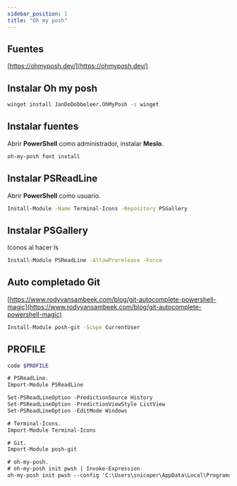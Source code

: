 ```yaml
---
sidebar_position: 1
title: "Oh my posh"
---
```


## Fuentes

[https://ohmyposh.dev/](https://ohmyposh.dev/)

## Instalar Oh my posh

```bash
winget install JanDeDobbeleer.OhMyPosh -s winget
```

## Instalar fuentes

Abrir **PowerShell** como administrador, instalar **Meslo**.

```bash
oh-my-posh font install
```

## Instalar PSReadLine

Abrir **PowerShell** como usuario.

```bash
Install-Module -Name Terminal-Icons -Repository PSGallery
```

## Instalar PSGallery

Iconos al hacer ls

```bash
Install-Module PSReadLine -AllowPrerelease -Force
```

## Auto completado Git

[https://www.rodyvansambeek.com/blog/git-autocomplete-powershell-magic](https://www.rodyvansambeek.com/blog/git-autocomplete-powershell-magic)

```bash
Install-Module posh-git -Scope CurrentUser
```

## PROFILE

```bash
code $PROFILE
```

```ps
# PSReadLine.
Import-Module PSReadLine

Set-PSReadLineOption -PredictionSource History
Set-PSReadLineOption -PredictionViewStyle ListView
Set-PSReadLineOption -EditMode Windows

# Terminal-Icons.
Import-Module Terminal-Icons

# Git.
Import-Module posh-git

# oh-my-posh.
# oh-my-posh init pwsh | Invoke-Expression
oh-my-posh init pwsh --config 'C:\Users\snicoper\AppData\Local\Programs\oh-my-posh\themes\atomic.omp.json' | Invoke-Expression
```
